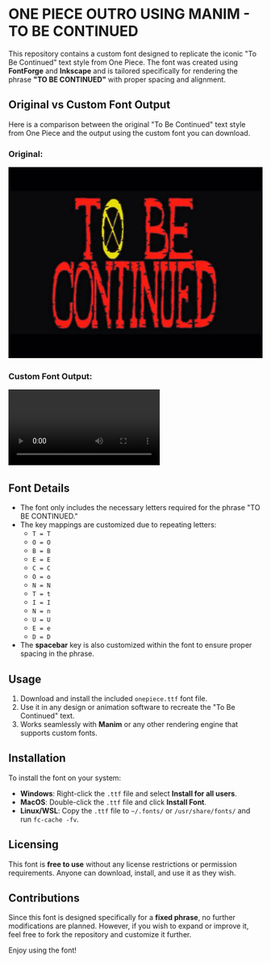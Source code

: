 # ONE PIECE OUTRO USING MANIM - TO BE CONTINUED

This repository contains a custom font designed to replicate the iconic "To Be Continued" text style from One Piece. The font was created using **FontForge** and **Inkscape** and is tailored specifically for rendering the phrase **"TO BE CONTINUED"** with proper spacing and alignment.

## Original vs Custom Font Output

Here is a comparison between the original "To Be Continued" text style from One Piece and the output using the custom font you can download.

### Original:
![Original "To Be Continued"](original.jpg)

### Custom Font Output:
![Animated using Manim](outro/media/videos/outro/960p60/outro.mp4)

## Font Details
- The font only includes the necessary letters required for the phrase "TO BE CONTINUED."
- The key mappings are customized due to repeating letters:
  - `T = T`
  - `O = O`
  - `B = B`
  - `E = E`
  - `C = C`
  - `O = o`
  - `N = N`
  - `T = t`
  - `I = I`
  - `N = n`
  - `U = U`
  - `E = e`
  - `D = D`
- The **spacebar** key is also customized within the font to ensure proper spacing in the phrase.

## Usage
1. Download and install the included `onepiece.ttf` font file.
2. Use it in any design or animation software to recreate the "To Be Continued" text.
3. Works seamlessly with **Manim** or any other rendering engine that supports custom fonts.

## Installation
To install the font on your system:
- **Windows**: Right-click the `.ttf` file and select **Install for all users**.
- **MacOS**: Double-click the `.ttf` file and click **Install Font**.
- **Linux/WSL**: Copy the `.ttf` file to `~/.fonts/` or `/usr/share/fonts/` and run `fc-cache -fv`.

## Licensing
This font is **free to use** without any license restrictions or permission requirements. Anyone can download, install, and use it as they wish.

## Contributions
Since this font is designed specifically for a **fixed phrase**, no further modifications are planned. However, if you wish to expand or improve it, feel free to fork the repository and customize it further.

Enjoy using the font!